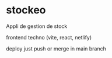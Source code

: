 # stockeo

Appli de gestion de stock

frontend techno (vite, react, netlify)

deploy
just push or merge in main branch
